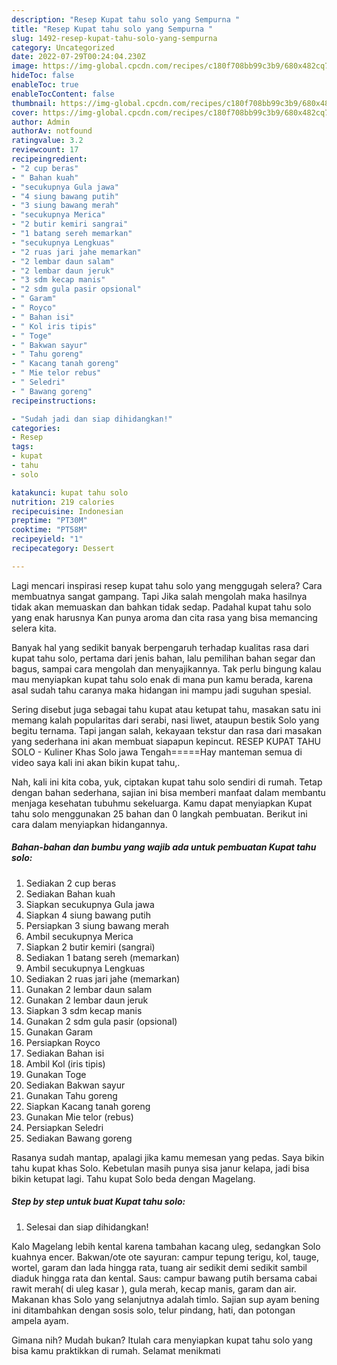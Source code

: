 ```yaml
---
description: "Resep Kupat tahu solo yang Sempurna "
title: "Resep Kupat tahu solo yang Sempurna "
slug: 1492-resep-kupat-tahu-solo-yang-sempurna
category: Uncategorized
date: 2022-07-29T00:24:04.230Z
image: https://img-global.cpcdn.com/recipes/c180f708bb99c3b9/680x482cq70/kupat-tahu-solo-foto-resep-utama.jpg
hideToc: false
enableToc: true
enableTocContent: false
thumbnail: https://img-global.cpcdn.com/recipes/c180f708bb99c3b9/680x482cq70/kupat-tahu-solo-foto-resep-utama.jpg
cover: https://img-global.cpcdn.com/recipes/c180f708bb99c3b9/680x482cq70/kupat-tahu-solo-foto-resep-utama.jpg
author: Admin
authorAv: notfound
ratingvalue: 3.2
reviewcount: 17
recipeingredient:
- "2 cup beras"
- " Bahan kuah"
- "secukupnya Gula jawa"
- "4 siung bawang putih"
- "3 siung bawang merah"
- "secukupnya Merica"
- "2 butir kemiri sangrai"
- "1 batang sereh memarkan"
- "secukupnya Lengkuas"
- "2 ruas jari jahe memarkan"
- "2 lembar daun salam"
- "2 lembar daun jeruk"
- "3 sdm kecap manis"
- "2 sdm gula pasir opsional"
- " Garam"
- " Royco"
- " Bahan isi"
- " Kol iris tipis"
- " Toge"
- " Bakwan sayur"
- " Tahu goreng"
- " Kacang tanah goreng"
- " Mie telor rebus"
- " Seledri"
- " Bawang goreng"
recipeinstructions:

- "Sudah jadi dan siap dihidangkan!"
categories:
- Resep
tags:
- kupat
- tahu
- solo

katakunci: kupat tahu solo 
nutrition: 219 calories
recipecuisine: Indonesian
preptime: "PT30M"
cooktime: "PT58M"
recipeyield: "1"
recipecategory: Dessert

---
```



Lagi mencari inspirasi resep kupat tahu solo yang menggugah selera? Cara membuatnya sangat gampang. Tapi Jika salah mengolah maka hasilnya tidak akan memuaskan dan bahkan tidak sedap. Padahal kupat tahu solo yang enak harusnya Kan punya aroma dan cita rasa yang bisa memancing selera kita.


Banyak hal yang sedikit banyak berpengaruh terhadap kualitas rasa dari kupat tahu solo, pertama dari jenis bahan, lalu pemilihan bahan segar dan bagus, sampai cara mengolah dan menyajikannya. Tak perlu bingung kalau mau menyiapkan kupat tahu solo enak di mana pun kamu berada, karena asal sudah tahu caranya maka hidangan ini mampu jadi suguhan spesial.

Sering disebut juga sebagai tahu kupat atau ketupat tahu, masakan satu ini memang kalah popularitas dari serabi, nasi liwet, ataupun bestik Solo yang begitu ternama. Tapi jangan salah, kekayaan tekstur dan rasa dari masakan yang sederhana ini akan membuat siapapun kepincut. RESEP KUPAT TAHU SOLO - Kuliner Khas Solo jawa Tengah=====Hay manteman semua di video saya kali ini akan bikin kupat tahu,.


Nah, kali ini kita coba, yuk, ciptakan kupat tahu solo sendiri di rumah. Tetap dengan bahan sederhana, sajian ini bisa memberi manfaat dalam membantu menjaga kesehatan tubuhmu sekeluarga. Kamu dapat menyiapkan Kupat tahu solo menggunakan 25 bahan dan 0 langkah pembuatan. Berikut ini cara dalam menyiapkan hidangannya.

<!--inarticleads1-->

##### Bahan-bahan dan bumbu yang wajib ada untuk pembuatan Kupat tahu solo:

1. Sediakan 2 cup beras
1. Sediakan  Bahan kuah
1. Siapkan secukupnya Gula jawa
1. Siapkan 4 siung bawang putih
1. Persiapkan 3 siung bawang merah
1. Ambil secukupnya Merica
1. Siapkan 2 butir kemiri (sangrai)
1. Sediakan 1 batang sereh (memarkan)
1. Ambil secukupnya Lengkuas
1. Sediakan 2 ruas jari jahe (memarkan)
1. Gunakan 2 lembar daun salam
1. Gunakan 2 lembar daun jeruk
1. Siapkan 3 sdm kecap manis
1. Gunakan 2 sdm gula pasir (opsional)
1. Gunakan  Garam
1. Persiapkan  Royco
1. Sediakan  Bahan isi
1. Ambil  Kol (iris tipis)
1. Gunakan  Toge
1. Sediakan  Bakwan sayur
1. Gunakan  Tahu goreng
1. Siapkan  Kacang tanah goreng
1. Gunakan  Mie telor (rebus)
1. Persiapkan  Seledri
1. Sediakan  Bawang goreng


Rasanya sudah mantap, apalagi jika kamu memesan yang pedas. Saya bikin tahu kupat khas Solo. Kebetulan masih punya sisa janur kelapa, jadi bisa bikin ketupat lagi. Tahu kupat Solo beda dengan Magelang. 

<!--inarticleads2-->

##### Step by step untuk buat Kupat tahu solo:


1. Selesai dan siap dihidangkan!

Kalo Magelang lebih kental karena tambahan kacang uleg, sedangkan Solo kuahnya encer. Bakwan/ote ote sayuran: campur tepung terigu, kol, tauge, wortel, garam dan lada hingga rata, tuang air sedikit demi sedikit sambil diaduk hingga rata dan kental. Saus: campur bawang putih bersama cabai rawit merah( di uleg kasar ), gula merah, kecap manis, garam dan air. Makanan khas Solo yang selanjutnya adalah timlo. Sajian sup ayam bening ini ditambahkan dengan sosis solo, telur pindang, hati, dan potongan ampela ayam. 

Gimana nih? Mudah bukan? Itulah cara menyiapkan kupat tahu solo yang bisa kamu praktikkan di rumah. Selamat menikmati
